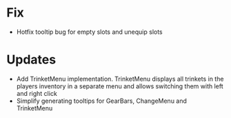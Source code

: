 # Fix
* Hotfix tooltip bug for empty slots and unequip slots

# Updates

* Add TrinketMenu implementation. TrinketMenu displays all trinkets in the players inventory in a separate menu and allows switching them with left and right click
* Simplify generating tooltips for GearBars, ChangeMenu and TrinketMenu
